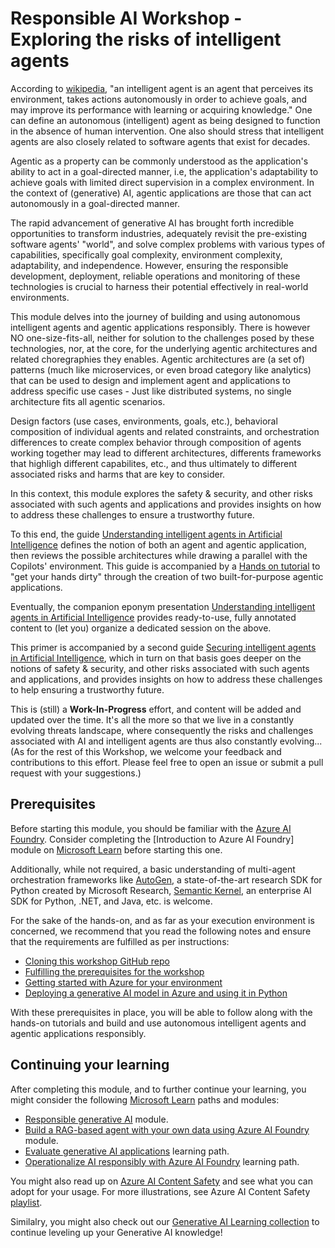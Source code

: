 # Responsible AI Workshop - Exploring the risks of intelligent agents

According to [wikipedia](https://en.wikipedia.org/wiki/Intelligent_agent), "an intelligent agent is an agent that perceives its environment, takes actions autonomously in order to achieve goals, and may improve its performance with learning or acquiring knowledge." One can define an autonomous (intelligent) agent as being designed to function in the absence of human intervention. One also should stress that intelligent agents are also closely related to software agents that exist for decades.

Agentic as a property can be commonly understood as the application's ability to act in a goal-directed manner, i.e, the application's adaptability to achieve goals with limited direct supervision in a complex environment. In the context of (generative) AI, agentic applications are those that can act autonomously in a goal-directed manner.

The rapid advancement of generative AI has brought forth incredible opportunities to transform industries, adequately revisit the pre-existing software agents' "world", and solve complex problems with various types of capabilities, specifically goal complexity, environment complexity, adaptability, and independence. However, ensuring the responsible development, deployment, reliable operations and monitoring of these technologies is crucial to harness their potential effectively in real-world environments.

This module delves into the journey of building and using autonomous intelligent agents and agentic applications responsibly. There is however NO one-size-fits-all, neither for solution to the challenges posed by these technologies, nor, at the core, for the underlying agentic architectures and related choregraphies they enables. Agentic architectures are (a set of) patterns (much like microservices, or even broad category like analytics) that can be used to design and implement agent and applications to address specific use cases - Just like distributed systems, no single architecture fits all agentic scenarios.

Design factors (use cases, environments, goals, etc.), behavioral composition of individual agents and related constraints, and orchestration differences to create complex behavior through composition of agents working together may lead to different architectures, differents frameworks that highligh different capabilites, etc., and thus ultimately to different associated risks and harms that are key to consider.

In this context, this module explores the safety & security, and other risks associated with such agents and applications and provides insights on how to address these challenges to ensure a trustworthy future.

To this end, the guide [Understanding intelligent agents in Artificial Intelligence](https://github.com/microsoft/responsible-ai-workshop/tree/main/ai-agents-tutorials/docs/understanding-ai-agents.docx) defines the notion of both an agent and agentic application, then reviews the possible architectures while drawing a parallel with the Copilots' environment. This guide is accompanied by a [Hands on tutorial](https://github.com/microsoft/responsible-ai-workshop/tree/main/ai-agents-tutorials/hands-on-tutorials) to "get your hands dirty" through the creation of two built-for-purpose agentic applications.
 
Eventually, the companion eponym presentation [Understanding intelligent agents in Artificial Intelligence](https://github.com/microsoft/responsible-ai-workshop/tree/main/ai-agents-tutorials/ppts/understanding-ai-agents.pptx) provides ready-to-use, fully annotated content to (let you) organize a dedicated session on the above.
 
This primer is accompanied by a second guide [Securing intelligent agents in Artificial Intelligence](https://github.com/microsoft/responsible-ai-workshop/tree/main/ai-agents-tutorials/docs/securing-ai-agents.docx), which in turn on that basis goes deeper on the notions of safety & security, and other risks associated with such agents and applications, and provides insights on how to address these challenges to help ensuring a trustworthy future.

This is (still) a **Work-In-Progress** effort, and content will be added and updated over the time. It's all the more so that we live in a constantly evolving threats landscape, where consequently the risks and challenges associated with AI and intelligent agents are thus also constantly evolving... 
(As for the rest of this Workshop, we welcome your feedback and contributions to this effort. Please feel free to open an issue or submit a pull request with your suggestions.)

## Prerequisites

Before starting this module, you should be familiar with the [Azure AI Foundry](https://azure.microsoft.com/en-us/products/ai-foundry/). Consider completing the [Introduction to Azure AI Foundry] module on [Microsoft Learn](https://docs.microsoft.com/en-us/learn/) before starting this one.

Additionally, while not required, a basic understanding of multi-agent orchestration frameworks like [AutoGen](https://www.microsoft.com/en-us/research/blog/autogen-enabling-next-generation-large-language-model-applications/), a state-of-the-art research SDK for Python created by Microsoft Research, [Semantic Kernel](https://learn.microsoft.com/en-us/semantic-kernel/frameworks/agent/agent-architecture?pivots=programming-language-csharp), an enterprise AI SDK for Python, .NET, and Java, etc. is welcome.

For the sake of the hands-on, and as far as your execution environment is concerned, we recommend that you read the following notes and ensure that the requirements are fulfilled as per instructions:
* [Cloning this workshop GitHub repo](https://github.com/microsoft/responsible-ai-workshop/blob/main/perequisites/cloning-the-repo.md)
* [Fulfilling the prerequisites for the workshop](https://github.com/microsoft/responsible-ai-workshop/blob/main/perequisites/fulfilling-prerequisites.md)
* [Getting started with Azure for your environment](https://github.com/microsoft/responsible-ai-workshop/blob/main/perequisites/getting-started-with-azure.md) 
* [Deploying a generative AI model in Azure and using it in Python](https://github.com/microsoft/responsible-ai-workshop/blob/main/perequisites/deploying-a-model-in-Azure-and-using-it-in-python.md)

With these prerequisites in place, you will be able to follow along with the hands-on tutorials and build and use autonomous intelligent agents and agentic applications responsibly.

## Continuing your learning

After completing this module, and to further continue your learning, you might consider the following [Microsoft Learn](https://docs.microsoft.com/en-us/learn/) paths and modules:
* [Responsible generative AI](https://learn.microsoft.com/en-us/training/modules/responsible-ai-studio/) module.
* [Build a RAG-based agent with your own data using Azure AI Foundry](https://learn.microsoft.com/en-us/training/modules/build-copilot-ai-studio/) module.
* [Evaluate generative AI applications](https://learn.microsoft.com/en-us/training/paths/evaluate-generative-ai-apps/) learning path.
* [Operationalize AI responsibly with Azure AI Foundry](https://learn.microsoft.com/en-us/training/paths/operationalize-ai-responsibly/) learning path.

You might also read up on [Azure AI Content Safety](https://learn.microsoft.com/en-us/azure/ai-services/content-safety/) and see what you can adopt for your usage. For more illustrations, see Azure AI Content Safety [playlist](https://www.youtube.com/playlist?list=PLlrxD0HtieHjaQ9bJjyp1T7FeCbmVcPkQ).

Similalry, you might also check out our [Generative AI Learning collection](https://learn.microsoft.com/en-us/collections/zpy7c8zmq6ky0z?WT.mc_id=academic-105485-koreyst) to continue leveling up your Generative AI knowledge!